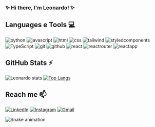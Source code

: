### ✨ Hi there, I'm Leonardo! ✨


## Languages e Tools 💻
<div style="display: inline">
  <img align="center" alt="python" src="https://img.shields.io/badge/Python-3776AB?style=for-the-badge&logo=python&logoColor=white" />
  <img align="center" alt="javascript" src="https://img.shields.io/badge/JavaScript-F7DF1E.svg?style=for-the-badge&logo=JavaScript&logoColor=black" />
  <img align="center" alt="html" src="https://img.shields.io/badge/HTML5-E34F26.svg?style=for-the-badge&logo=HTML5&logoColor=white" />
  <img align="center" alt="css" src="https://img.shields.io/badge/CSS-663399.svg?style=for-the-badge&logo=CSS&logoColor=white" />
  <img align="center" alt="tailwind" src="https://img.shields.io/badge/Tailwind%20CSS-06B6D4.svg?style=for-the-badge&logo=Tailwind-CSS&logoColor=white" />
  <img align="center" alt="styledcomponents" src="https://img.shields.io/badge/styledcomponents-DB7093.svg?style=for-the-badge&logo=styled-components&logoColor=white" />
  <img align="center" alt="TypeScript" src="https://img.shields.io/badge/TypeScript-3178C6.svg?style=for-the-badge&logo=TypeScript&logoColor=white" />
  <img align="center" alt="git" src="https://img.shields.io/badge/Git-F05032.svg?style=for-the-badge&logo=Git&logoColor=white" />
  <img align="center" alt="github" src="https://img.shields.io/badge/GitHub-181717.svg?style=for-the-badge&logo=GitHub&logoColor=white" />
  <img align="center" alt="react" src="https://img.shields.io/badge/React-61DAFB.svg?style=for-the-badge&logo=React&logoColor=black" />
  <img align="center" alt="reactrouter" src="https://img.shields.io/badge/React%20Router-CA4245.svg?style=for-the-badge&logo=React-Router&logoColor=white" />
  <img align="center" alt="reactapp" src="https://img.shields.io/badge/Create%20React%20App-09D3AC.svg?style=for-the-badge&logo=Create-React-App&logoColor=white" />
 
</div><br/>

## GitHub Stats ⚡
![Leonardo stats](https://github-readme-stats.vercel.app/api?username=leo-cristo&show_icons=true&theme=transparent)
[![Top Langs](https://github-readme-stats.vercel.app/api/top-langs/?username=leo-cristo)](https://github.com/anuraghazra/github-readme-stats)
 


## Reach me 📫
[![LinkedIn](https://img.shields.io/badge/LinkedIn-0077B5?style=for-the-badge&logo=linkedin&logoColor=white)](https://www.linkedin.com/in/leonardo-de-cristo-4654b02a3/)
[![Instagram](https://img.shields.io/badge/Instagram-E4405F?style=for-the-badge&logo=instagram&logoColor=white)](https://www.instagram.com/leo__dec/) 
[![Gmail](https://img.shields.io/badge/-letotec.dev@gmail.com-D14836?style=for-the-badge&logo=gmail&logoColor=white)](mailto:letotec.dev@gmail.com)


  
  
![Snake animation](https://github.com/leo-cristo/leo-cristo/blob/output/github-contribution-grid-snake.svg)
  
